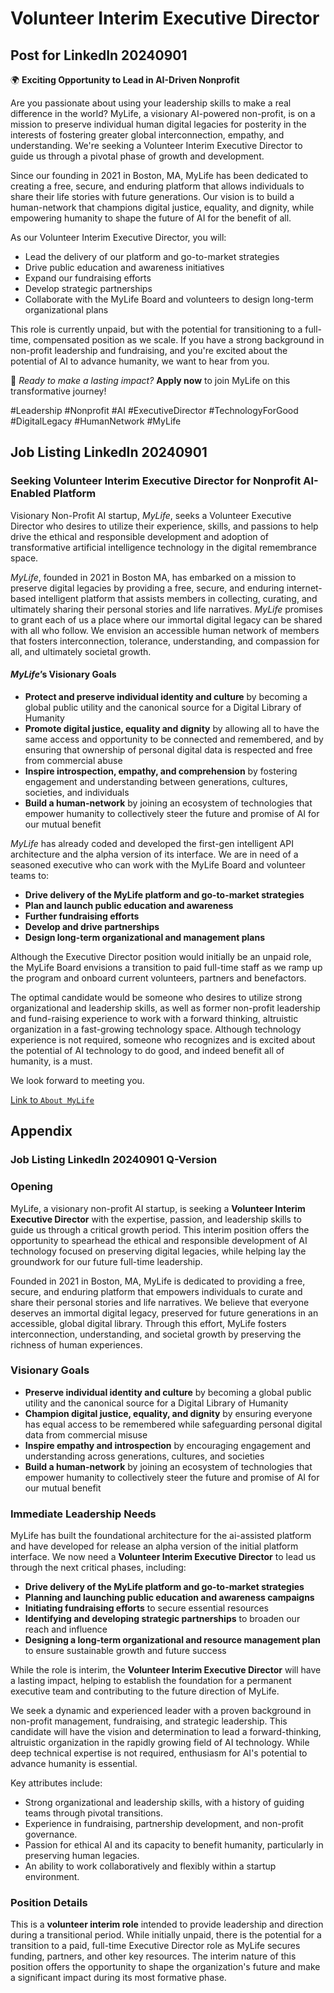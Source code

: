 # Volunteer Interim Executive Director

## Post for LinkedIn 20240901

🌍 **Exciting Opportunity to Lead in AI-Driven Nonprofit**

Are you passionate about using your leadership skills to make a real difference in the world? MyLife, a visionary AI-powered non-profit, is on a mission to preserve individual human digital legacies for posterity in the interests of fostering greater global interconnection, empathy, and understanding. We're seeking a Volunteer Interim Executive Director to guide us through a pivotal phase of growth and development.

Since our founding in 2021 in Boston, MA, MyLife has been dedicated to creating a free, secure, and enduring platform that allows individuals to share their life stories with future generations. Our vision is to build a human-network that champions digital justice, equality, and dignity, while empowering humanity to shape the future of AI for the benefit of all.

As our Volunteer Interim Executive Director, you will:

- Lead the delivery of our platform and go-to-market strategies
- Drive public education and awareness initiatives
- Expand our fundraising efforts
- Develop strategic partnerships
- Collaborate with the MyLife Board and volunteers to design long-term organizational plans

This role is currently unpaid, but with the potential for transitioning to a full-time, compensated position as we scale. If you have a strong background in non-profit leadership and fundraising, and you're excited about the potential of AI to advance humanity, we want to hear from you.

🌟 _Ready to make a lasting impact?_ **Apply now** to join MyLife on this transformative journey!

#Leadership #Nonprofit #AI #ExecutiveDirector #TechnologyForGood #DigitalLegacy #HumanNetwork #MyLife

## Job Listing LinkedIn 20240901

### Seeking Volunteer Interim Executive Director for Nonprofit AI-Enabled Platform

Visionary Non-Profit AI startup, _MyLife_, seeks a Volunteer Executive Director who desires to utilize their experience, skills, and passions to help drive the ethical and responsible development and adoption of transformative artificial intelligence technology in the digital remembrance space.

_MyLife_, founded in 2021 in Boston MA, has embarked on a mission to preserve digital legacies by providing a free, secure, and enduring internet-based intelligent platform that assists members in collecting, curating, and ultimately sharing their personal stories and life narratives. _MyLife_ promises to grant each of us a place where our immortal digital legacy can be shared with all who follow. We envision an accessible human network of members that fosters interconnection, tolerance, understanding, and compassion for all, and ultimately societal growth.

#### _MyLife_’s Visionary Goals

- **Protect and preserve individual identity and culture** by becoming a global public utility and the canonical source for a Digital Library of Humanity
- **Promote digital justice, equality and dignity** by allowing all to have the same access and opportunity to be connected and remembered, and by ensuring that ownership of personal digital data is respected and free from commercial abuse
- **Inspire introspection, empathy, and comprehension** by fostering engagement and understanding between generations, cultures, societies, and individuals
- **Build a human-network** by joining an ecosystem of technologies that empower humanity to collectively steer the future and promise of AI for our mutual benefit

_MyLife_ has already coded and developed the first-gen intelligent API architecture and the alpha version of its interface. We are in need of a seasoned executive who can work with the MyLife Board and volunteer teams to:

- **Drive delivery of the MyLife platform and go-to-market strategies**
- **Plan and launch public education and awareness**
- **Further fundraising efforts**
- **Develop and drive partnerships**
- **Design long-term organizational and management plans**

Although the Executive Director position would initially be an unpaid role, the MyLife Board envisions a transition to paid full-time staff as we ramp up the program and onboard current volunteers, partners and benefactors.

The optimal candidate would be someone who desires to utilize strong organizational and leadership skills, as well as former non-profit leadership and fund-raising experience to work with a forward thinking, altruistic organization in a fast-growing technology space. Although technology experience is not required, someone who recognizes and is excited about the potential of AI technology to do good, and indeed benefit all of humanity, is a must.

We look forward to meeting you.

[Link to `About MyLife`](https://humanremembranceproject.org/about)


## Appendix

### Job Listing LinkedIn 20240901 Q-Version

### Opening

MyLife, a visionary non-profit AI startup, is seeking a **Volunteer Interim Executive Director** with the expertise, passion, and leadership skills to guide us through a critical growth period. This interim position offers the opportunity to spearhead the ethical and responsible development of AI technology focused on preserving digital legacies, while helping lay the groundwork for our future full-time leadership.

Founded in 2021 in Boston, MA, MyLife is dedicated to providing a free, secure, and enduring platform that empowers individuals to curate and share their personal stories and life narratives. We believe that everyone deserves an immortal digital legacy, preserved for future generations in an accessible, global digital library. Through this effort, MyLife fosters interconnection, understanding, and societal growth by preserving the richness of human experiences.

### Visionary Goals

- **Preserve individual identity and culture** by becoming a global public utility and the canonical source for a Digital Library of Humanity
- **Champion digital justice, equality, and dignity** by ensuring everyone has equal access to be remembered while safeguarding personal digital data from commercial misuse
- **Inspire empathy and introspection** by encouraging engagement and understanding across generations, cultures, and societies
- **Build a human-network** by joining an ecosystem of technologies that empower humanity to collectively steer the future and promise of AI for our mutual benefit

### Immediate Leadership Needs

MyLife has built the foundational architecture for the ai-assisted platform and have developed for release an alpha version of the initial platform interface. We now need a **Volunteer Interim Executive Director** to lead us through the next critical phases, including:

- **Drive delivery of the MyLife platform and go-to-market strategies**
- **Planning and launching public education and awareness campaigns**
- **Initiating fundraising efforts** to secure essential resources
- **Identifying and developing strategic partnerships** to broaden our reach and influence
- **Designing a long-term organizational and resource management plan** to ensure sustainable growth and future success

While the role is interim, the **Volunteer Interim Executive Director** will have a lasting impact, helping to establish the foundation for a permanent executive team and contributing to the future direction of MyLife.

We seek a dynamic and experienced leader with a proven background in non-profit management, fundraising, and strategic leadership. This candidate will have the vision and determination to lead a forward-thinking, altruistic organization in the rapidly growing field of AI technology. While deep technical expertise is not required, enthusiasm for AI's potential to advance humanity is essential.

Key attributes include:

- Strong organizational and leadership skills, with a history of guiding teams through pivotal transitions.
- Experience in fundraising, partnership development, and non-profit governance.
- Passion for ethical AI and its capacity to benefit humanity, particularly in preserving human legacies.
- An ability to work collaboratively and flexibly within a startup environment.

### Position Details

This is a **volunteer interim role** intended to provide leadership and direction during a transitional period. While initially unpaid, there is the potential for a transition to a paid, full-time Executive Director role as MyLife secures funding, partners, and other key resources. The interim nature of this position offers the opportunity to shape the organization's future and make a significant impact during its most formative phase.
